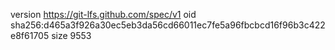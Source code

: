 version https://git-lfs.github.com/spec/v1
oid sha256:d465a3f926a30ec5eb3da56cd66011ec7fe5a96fbcbcd16f96b3c422e8f61705
size 9553
